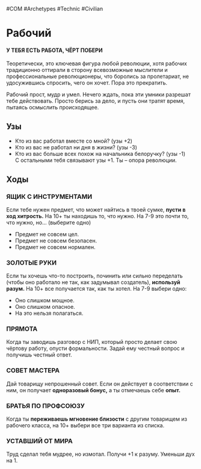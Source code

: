 #COM  #Archetypes #Technic #Civilian 

# Рабочий
#### У ТЕБЯ ЕСТЬ РАБОТА, ЧЁРТ ПОБЕРИ
Теоретически, это ключевая фигура любой революции, хотя рабочих традиционно оттирали в сторону всевозможные мыслители и профессиональные революционеры, что боролись за пролетариат, не удосужившись спросить, чего он хочет. Пора это прекратить.

Рабочий прост, мудр и умел. Нечего ждать, пока эти умники разрешат тебе действовать. Просто берись за дело, и пусть они тратят время, пытаясь осмыслить происходящее.
## Узы
- Кто из вас работал вместе со мной? (узы +2)  
- Кто из вас не работал ни дня в жизни? (узы -3)  
- Кто из вас больше всех похож на  начальника белоручку? (узы -1)  
С остальными тебя связывают узы +1. Ты – опора революции.  

## Ходы
### ЯЩИК С ИНСТРУМЕНТАМИ
Если тебе нужен предмет, что может найтись в твоей сумке, **пусти в ход хитрость.** На 10+ ты находишь то, что нужно. На 7-9 это почти то, что нужно, но… (выберите одно)
- Предмет не совсем цел.
- Предмет не совсем безопасен.
- Предмет не совсем нормален.

### ЗОЛОТЫЕ РУКИ
Если ты хочешь что-то построить, починить или сильно переделать (чтобы оно работало не так, как задумывал создатель), **используй разум.** На 10+ все получается так, как ты хотел. На 7-9 выбери одно:
- Оно слишком мощное.
- Оно слишком опасное.
- На это нельзя полагаться.

### ПРЯМОТА
Когда ты заводишь разговор с НИП, который просто делает свою чёртову работу, опусти формальности. Задай ему честный вопрос и получишь честный ответ.

### СОВЕТ МАСТЕРА
Дай товарищу непрошенный совет. Если он действует в соответствии с ним, он получает **одноразовый бонус,** а ты отмечаешь себе **опыт.**

### БРАТЬЯ ПО ПРОФСОЮЗУ
Когда ты **переживаешь мгновение близости** с другим товарищем из рабочего класса, на 10+ выбери все три варианта из списка.

### УСТАВШИЙ ОТ МИРА
Труд сделал тебя мудрее, но измотал. Получи +1 к разуму. Уменьши дух на 1.
